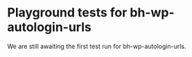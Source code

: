# Playground tests for bh-wp-autologin-urls
We are still awaiting the first test run for bh-wp-autologin-urls.
